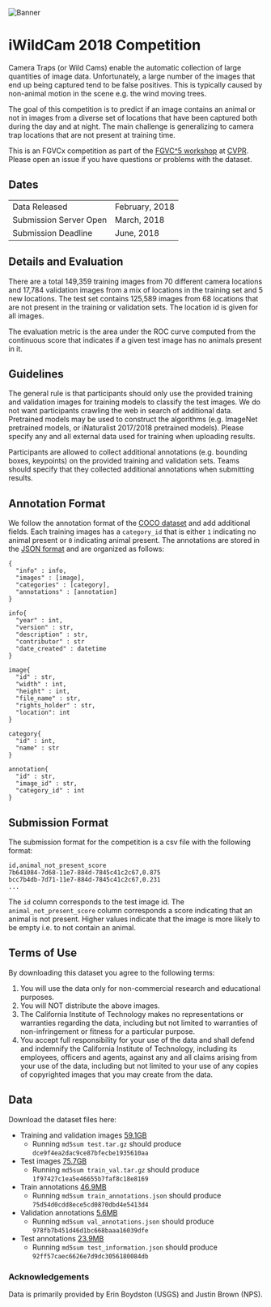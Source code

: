 ![Banner](https://rawgit.com/visipedia/iwildcam_comp/master/assets/iwildcam3.jpg)

# iWildCam 2018 Competition
Camera Traps (or Wild Cams) enable the automatic collection of large quantities of image data. Unfortunately, a large number of the images that end up being captured tend to be false positives. This is typically caused by non-animal motion in the scene e.g. the wind moving trees. 

The goal of this competition is to predict if an image contains an animal or not in images from a diverse set of locations that have been captured both during the day and at night. The main challenge is generalizing to camera trap locations that are not present at training time. 

This is an FGVCx competition as part of the [FGVC^5 workshop](https://sites.google.com/view/fgvc5/home) at [CVPR](http://cvpr2018.thecvf.com/). Please open an issue if you have questions or problems with the dataset.




## Dates
|||
|------|---------------|
Data Released|February, 2018|
Submission Server Open |March, 2018|
Submission Deadline|June, 2018|


## Details and Evaluation

There are a total 149,359 training images from 70 different camera locations and 17,784 validation images from a mix of locations in the training set and 5 new locations. The test set contains 125,589 images from 68 locations that are not present in the training or validation sets. The location id is given for all images.

The evaluation metric is the area under the ROC curve computed from the continuous score that indicates if a given test image has no animals present in it.


## Guidelines

The general rule is that participants should only use the provided training and validation images for training models to classify the test images. We do not want participants crawling the web in search of additional data. Pretrained models may be used to construct the algorithms (e.g. ImageNet pretrained models, or iNaturalist 2017/2018 pretrained models). Please specify any and all external data used for training when uploading results.

Participants are allowed to collect additional annotations (e.g. bounding boxes, keypoints) on the provided training and validation sets. Teams should specify that they collected additional annotations when submitting results.


## Annotation Format
We follow the annotation format of the [COCO dataset](http://mscoco.org/dataset/#download) and add additional fields. Each training images has a `category_id` that is either `1` indicating no animal present or `0` indicating animal present. The annotations are stored in the [JSON format](http://www.json.org/) and are organized as follows:
```
{
  "info" : info,
  "images" : [image],
  "categories" : [category],
  "annotations" : [annotation]
}

info{
  "year" : int,
  "version" : str,
  "description" : str,
  "contributor" : str
  "date_created" : datetime
}

image{
  "id" : str,
  "width" : int,
  "height" : int,
  "file_name" : str,
  "rights_holder" : str,
  "location": int
}

category{
  "id" : int,
  "name" : str
}

annotation{
  "id" : str,
  "image_id" : str,
  "category_id" : int
}
```

## Submission Format

The submission format for the competition is a csv file with the following format:
```
id,animal_not_present_score
7b641084-7d68-11e7-884d-7845c41c2c67,0.875
bcc7b4db-7d71-11e7-884d-7845c41c2c67,0.231
...
```
The `id` column corresponds to the test image id. The `animal_not_present_score` column corresponds a score indicating that an animal is not present. Higher values indicate that the image is more likely to be empty i.e. to not contain an animal.


## Terms of Use

By downloading this dataset you agree to the following terms:

1. You will use the data only for non-commercial research and educational purposes.
2. You will NOT distribute the above images.
3. The California Institute of Technology makes no representations or warranties regarding the data, including but not limited to warranties of non-infringement or fitness for a particular purpose.
4. You accept full responsibility for your use of the data and shall defend and indemnify the California Institute of Technology, including its employees, officers and agents, against any and all claims arising from your use of the data, including but not limited to your use of any copies of copyrighted images that you may create from the data.


## Data

Download the dataset files here:
  * Training and validation images [59.1GB]()
    * Running `md5sum test.tar.gz` should produce `dce9f4ea2dac9ce87bfecbe1935610aa`
  * Test images [75.7GB]()
    * Running `md5sum train_val.tar.gz` should produce `1f97427c1ea5e46655b7faf8c18e8169`
  * Train annotations [46.9MB]()
    * Running `md5sum train_annotations.json` should produce `75d54d0cdd8ece5cd0870dbd4e5413d4`
  * Validation annotations [5.6MB]()
    * Running `md5sum val_annotations.json` should produce `978fb7b451d46d1bc668baaa16039dfe`
  * Test annotations [23.9MB]()
    * Running `md5sum test_information.json` should produce `92ff57caec6626e7d9dc3056180084db`
      
      

### Acknowledgements

Data is primarily provided by Erin Boydston (USGS) and Justin Brown (NPS).




